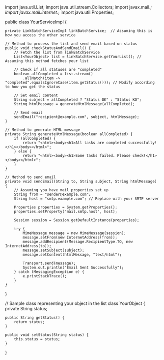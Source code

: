 import java.util.List;
import java.util.stream.Collectors;
import javax.mail.*;
import javax.mail.internet.*;
import java.util.Properties;

public class YourServiceImpl {

    private LinkBatchServiceImpl linkBatchService;  // Assuming this is how you access the other service

    // Method to process the list and send email based on status
    public void checkStatusAndSendEmail() {
        // Fetch the list from linkBatchService
        List<YourObject> list = linkBatchService.getYourList(); // Assuming this method fetches your list

        // Check if all statuses are "completed"
        boolean allCompleted = list.stream()
            .allMatch(item -> "completed".equalsIgnoreCase(item.getStatus())); // Modify according to how you get the status

        // Set email content
        String subject = allCompleted ? "Status OK" : "Status KO";
        String htmlMessage = generateHtmlMessage(allCompleted);

        // Send email
        sendEmail("recipient@example.com", subject, htmlMessage);
    }

    // Method to generate HTML message
    private String generateHtmlMessage(boolean allCompleted) {
        if (allCompleted) {
            return "<html><body><h1>All tasks are completed successfully!</h1></body></html>";
        } else {
            return "<html><body><h1>Some tasks failed. Please check!</h1></body></html>";
        }
    }

    // Method to send email
    private void sendEmail(String to, String subject, String htmlMessage) {
        // Assuming you have mail properties set up
        String from = "sender@example.com";
        String host = "smtp.example.com"; // Replace with your SMTP server

        Properties properties = System.getProperties();
        properties.setProperty("mail.smtp.host", host);

        Session session = Session.getDefaultInstance(properties);

        try {
            MimeMessage message = new MimeMessage(session);
            message.setFrom(new InternetAddress(from));
            message.addRecipient(Message.RecipientType.TO, new InternetAddress(to));
            message.setSubject(subject);
            message.setContent(htmlMessage, "text/html");

            Transport.send(message);
            System.out.println("Email Sent Successfully");
        } catch (MessagingException e) {
            e.printStackTrace();
        }
    }
}

// Sample class representing your object in the list
class YourObject {
    private String status;

    public String getStatus() {
        return status;
    }

    public void setStatus(String status) {
        this.status = status;
    }
}
